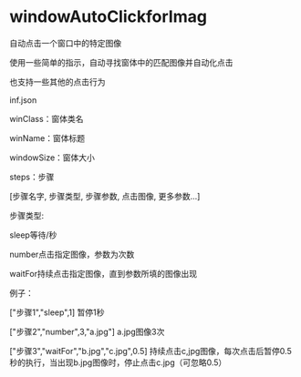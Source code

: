 # windowAutoClickforImag

自动点击一个窗口中的特定图像

使用一些简单的指示，自动寻找窗体中的匹配图像并自动化点击

也支持一些其他的点击行为

inf.json

winClass：窗体类名

winName：窗体标题

windowSize：窗体大小

steps：步骤

[步骤名字, 步骤类型, 步骤参数, 点击图像, 更多参数...]

步骤类型:

sleep等待/秒

number点击指定图像，参数为次数

waitFor持续点击指定图像，直到参数所填的图像出现

例子：

["步骤1","sleep",1] 暂停1秒

["步骤2","number",3,"a.jpg"] a.jpg图像3次

["步骤3","waitFor","b.jpg","c.jpg",0.5] 持续点击c,jpg图像，每次点击后暂停0.5秒的执行，当出现b.jpg图像时，停止点击c.jpg（可忽略0.5）
